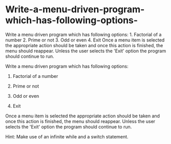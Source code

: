 # Write-a-menu-driven-program-which-has-following-options-
Write a menu driven program which has following options:  1. Factorial of a number  2. Prime or not  3. Odd or even  4. Exit  Once a menu item is selected the appropriate action should be taken and once this action is finished, the menu should reappear. Unless the user selects the 'Exit' option the program should continue to run.  


Write a menu driven program which has following options:

1. Factorial of a number

2. Prime or not

3. Odd or even

4. Exit

Once a menu item is selected the appropriate action should be taken and once this action is finished, the menu should reappear. Unless the user selects the 'Exit' option the program should continue to run.

Hint: Make use of an infinite while and a switch statement.
